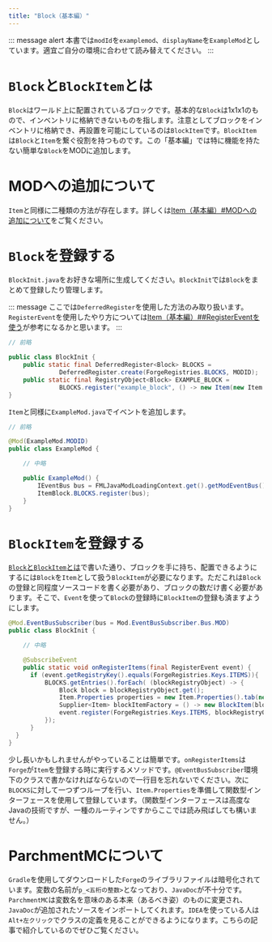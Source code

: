 ```yaml
---
title: "Block（基本編）"
---
```


::: message alert
本書では`modId`を`examplemod`、`displayName`を`ExampleMod`としています。適宜ご自分の環境に合わせて読み替えてください。
:::

# `Block`と`BlockItem`とは
`Block`はワールド上に配置されているブロックです。基本的な`Block`は1x1x1のもので、インベントリに格納できないものを指します。注意としてブロックをインベントリに格納でき、再設置を可能にしているのは`BlockItem`です。`BlockItem`は`Block`と`Item`を繋ぐ役割を持つものです。この「基本編」では特に機能を持たない簡単な`Block`をMODに追加します。

# MODへの追加について
`Item`と同様に二種類の方法が存在します。詳しくは[Item（基本編）#MODへの追加について](https://zenn.dev/cyber_hacnosuke/books/minecraft-modding/viewer/basic-item#mod%E3%81%B8%E3%81%AE%E8%BF%BD%E5%8A%A0%E3%81%AB%E3%81%A4%E3%81%84%E3%81%A6)をご覧ください。

# `Block`を登録する
`BlockInit.java`をお好きな場所に生成してください。`BlockInit`では`Block`をまとめて登録したり管理します。

::: message
ここでは`DeferredRegister`を使用した方法のみ取り扱います。`RegisterEvent`を使用したやり方については[Item（基本編）##RegisterEventを使う](https://zenn.dev/cyber_hacnosuke/books/minecraft-modding/viewer/basic-item#registerevent%E3%82%92%E4%BD%BF%E3%81%86)が参考になるかと思います。
:::

```java:BlockInit.java
// 前略

public class BlockInit {
    public static final DeferredRegister<Block> BLOCKS =
              DeferredRegister.create(ForgeRegistries.BLOCKS, MODID);
    public static final RegistryObject<Block> EXAMPLE_BLOCK =
              BLOCKS.register("example_block", () -> new Item(new Item.Properties().tab(CreativeModeTab.TAB_MISC)));
}
```

`Item`と同様に`ExampleMod.java`でイベントを追加します。

```java:ExampleMod.java
// 前略

@Mod(ExampleMod.MODID)
public class ExampleMod {

    // 中略

    public ExampleMod() {
        IEventBus bus = FMLJavaModLoadingContext.get().getModEventBus();
        ItemBlock.BLOCKS.register(bus);
    }
}
```

# `BlockItem`を登録する
[`Block`と`BlockItem`とは](#blockとblockitemとは)で書いた通り、ブロックを手に持ち、配置できるようにするには`Block`を`Item`として扱う`BlockItem`が必要になります。ただこれは`Block`の登録と同程度ソースコードを書く必要があり、ブロックの数だけ書く必要があります。そこで、`Event`を使って`Block`の登録時に`BlockItem`の登録も済ますようにします。

```java:BlockInit.java
@Mod.EventBusSubscriber(bus = Mod.EventBusSubscriber.Bus.MOD)
public class BlockInit {

    // 中略

    @SubscribeEvent
    public static void onRegisterItems(final RegisterEvent event) {
      if (event.getRegistryKey().equals(ForgeRegistries.Keys.ITEMS)){
          BLOCKS.getEntries().forEach( (blockRegistryObject) -> {
              Block block = blockRegistryObject.get();
              Item.Properties properties = new Item.Properties().tab(new Item.Properties().tab(CreativeModeTab.TAB_MISC));
              Supplier<Item> blockItemFactory = () -> new BlockItem(block, properties);
              event.register(ForgeRegistries.Keys.ITEMS, blockRegistryObject.getId(), blockItemFactory);
          });
      }
  }
}
```

少し長いかもしれませんがやっていることは簡単です。`onRegisterItems`は`Forge`が`Item`を登録する時に実行するメソッドです。`@EventBusSubscriber`環境下のクラスで書かなければならないので一行目を忘れないでください。次に`BLOCKS`に対して一つずつループを行い、`Item.Properties`を準備して関数型インターフェースを使用して登録しています。（関数型インターフェースは高度なJavaの技術ですが、一種のルーティンですからここでは読み飛ばしても構いません。）

# ParchmentMCについて
`Gradle`を使用してダウンロードした`Forge`のライブラリファイルは暗号化されています。変数の名前が`p_<五桁の整数>`となっており、`JavaDoc`が不十分です。`ParchmentMC`は変数名を意味のある本来（あるべき姿）のものに変更され、`JavaDoc`が追加されたソースをインポートしてくれます。`IDEA`を使っている人は`Alt+左クリック`でクラスの定義を見ることができるようになります。こちらの記事で紹介しているのでぜひご覧ください。